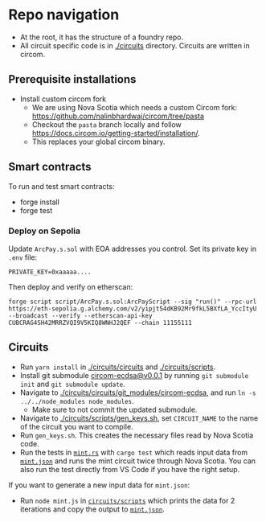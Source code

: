 # Repo navigation

- At the root, it has the structure of a foundry repo.
- All circuit specific code is in [./circuits](./circuits) directory. Circuits are written in circom.

## Prerequisite installations
- Install custom circom fork
  -  We are using Nova Scotia which needs a custom Circom fork: https://github.com/nalinbhardwaj/circom/tree/pasta
  - Checkout the `pasta` branch locally and follow https://docs.circom.io/getting-started/installation/.
  - This replaces your global circom binary.

## Smart contracts

To run and test smart contracts:
- forge install
- forge test

### Deploy on Sepolia
Update `ArcPay.s.sol` with EOA addresses you control. Set its private key in `.env` file:
```
PRIVATE_KEY=0xaaaaa....
```
Then deploy and verify on etherscan:
```
forge script script/ArcPay.s.sol:ArcPayScript --sig "run()" --rpc-url https://eth-sepolia.g.alchemy.com/v2/yipjt54dKB92Mr9fkL5BXfLA_YccItyU --broadcast --verify --etherscan-api-key CUBCRAG4SH42MRRZVQI9V5KIQ8WNHJ2QEF --chain 11155111
```

## Circuits
- Run `yarn install` in [./circuits/circuits](./circuits/circuits) and [./circuits/scripts](./circuits/scripts).
- Install git submodule [circom-ecdsa@v0.0.1](https://github.com/0xPARC/circom-ecdsa/releases/tag/v0.0.1) by running `git submodule init` and `git submodule update`.
- Navigate to [./circuits/circuits/git_modules/circom-ecdsa](./circuits/circuits/git_modules/circom-ecdsa), and run `ln -s  ../../node_modules node_modules`.
  - Make sure to not commit the updated submodule.
- Navigate to [./circuits/scripts/gen_keys.sh](./circuits/scripts/gen_keys.sh), set `CIRCUIT_NAME` to the name of the circuit you want to compile.
- Run `gen_keys.sh`. This creates the necessary files read by Nova Scotia code.
- Run the tests in [`mint.rs`](./circuits/src/mint.rs) with `cargo test` which reads input data from [`mint.json`](./circuits/inputs/mint.json`) and runs the mint circuit twice through Nova Scotia. You can also run the test directly from VS Code if you have the right setup.

If you want to generate a new input data for `mint.json`:
- Run `node mint.js` in [`circuits/scripts`](./circuits/scripts/) which prints the data for 2 iterations and copy the output to [`mint.json`](./circuits/inputs/mint.json`).
